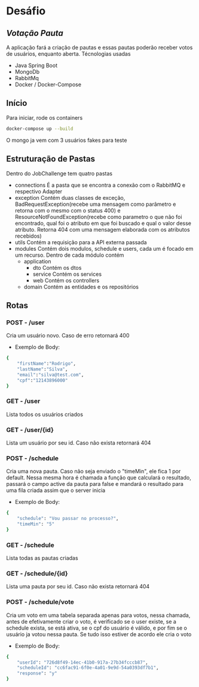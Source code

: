 # Desáfio
## _Votação Pauta_

A aplicação fará a criação de pautas e essas pautas poderão receber votos de usuários, enquanto aberta.
Técnologias usadas

- Java Spring Boot
- MongoDb
- RabbitMq
- Docker / Docker-Compose

## Início
Para iniciar, rode os containers
```sh
docker-compose up --build
```
O mongo ja vem com 3 usuários fakes para teste

## Estruturação de Pastas
Dentro do JobChallenge tem  quatro pastas
 - connections
    É a pasta que se encontra a conexão com o RabbitMQ e respectivo Adapter
 - exception
    Contém duas classes de exceção, BadRequestException(recebe uma mensagem como parâmetro e retorna com o mesmo com o status 400) e ResourceNotFoundException(recebe como parametro o que não foi encontrado, qual foi o atributo em que foi buscado e qual o valor desse atributo. Retorna 404 com uma mensagem elaborada com os atributos recebidos)
 - utils
    Contém  a requisição para a API externa passada
 - modules
    Contém dois modulos, schedule e users, cada um é focado em um recurso. Dentro de cada módulo contém 
    - application
        - dto
            Contém os dtos
        - service
            Contém os services
        - web
            Contém os controllers
    - domain
        Contém as entidades e os repositórios


## Rotas
### POST - /user
Cria um usuário novo. Caso de erro retornará 400
- Exemplo de Body:
```sh
{	
	"firstName":"Rodrigo",
    "lastName":"Silva",
    "email":"silva@test.com",
    "cpf":"12143896000"
}
```
### GET - /user
Lista todos os usuários criados

### GET - /user/{id}
Lista um usuário por seu id. Caso não exista retornará 404

### POST - /schedule
Cria uma nova pauta. Caso não seja enviado o "timeMin", ele fica 1 por default. Nessa mesma hora é chamada a função que calculará o resultado, passará o campo active da pauta para false e mandará o resultado para uma fila criada assim que o server inicia
- Exemplo de Body:
```sh
{
	"schedule": "Vou passar no processo?",
	"timeMin": "5"
} 
```

### GET - /schedule
Lista todas as pautas criadas

### GET - /schedule/{id}
Lista uma pauta por seu id. Caso não exista retornará 404

### POST - /schedule/vote
Cria um voto em uma tabela separada apenas para votos, nessa chamada, antes de efetivamente criar o voto, é verificado se o user existe, se a schedule exista, se está ativa, se o cpf do usuário é válido, e por fim se o usuário ja votou nessa pauta. Se tudo isso estiver de acordo ele cria o voto
- Exemplo de Body:
```sh
{
	"userId": "726d8f49-14ec-41b0-917a-27b34fcccb87",
	"scheduleId": "cc6fac91-6f0e-4a01-9e9d-54a0393df7b1",
	"response": "y"
} 
```


